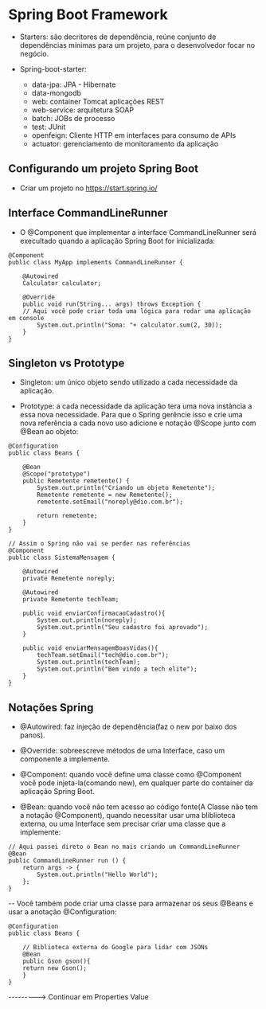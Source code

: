 # Spring Boot Framework

- Starters: são decritores de dependência, reúne conjunto de dependências mínimas para um projeto, para o desenvolvedor focar no
  negócio.

- Spring-boot-starter:
    - data-jpa: JPA - Hibernate
    - data-mongodb
    - web: container Tomcat aplicações REST
    - web-service: arquitetura SOAP
    - batch: JOBs de processo
    - test: JUnit
    - openfeign: Cliente HTTP em interfaces para consumo de APIs
    - actuator: gerenciamento de monitoramento da aplicação

## Configurando um projeto Spring Boot

- Criar um projeto no https://start.spring.io/

## Interface CommandLineRunner

- O @Component que implementar a interface CommandLineRunner será execultado quando a aplicação Spring Boot for inicializada:

```
@Component
public class MyApp implements CommandLineRunner {

    @Autowired
    Calculator calculator;

    @Override
    public void run(String... args) throws Exception {
	// Aqui você pode criar toda uma lógica para rodar uma aplicação em console
        System.out.println("Soma: "+ calculator.sum(2, 30));
    }
}
```

## Singleton vs Prototype

- Singleton: um único objeto sendo utilizado a cada necessidade da aplicação.

- Prototype: a cada necessidade da aplicação tera uma nova instância a essa nova necessidade. Para que o Spring gerêncie isso e crie
  uma nova referência a cada novo uso adicione e notação @Scope junto com @Bean ao objeto:

```
@Configuration
public class Beans {

    @Bean
    @Scope("prototype")
    public Remetente remetente() {
        System.out.println("Criando um objeto Remetente");
        Remetente remetente = new Remetente();
        remetente.setEmail("noreply@dio.com.br");

        return remetente;
    }
}

// Assim o Spring não vai se perder nas referências
@Component
public class SistemaMensagem {

    @Autowired
    private Remetente noreply;

    @Autowired
    private Remetente techTeam;

    public void enviarConfirmacaoCadastro(){
        System.out.println(noreply);
        System.out.println("Seu cadastro foi aprovado");
    }

    public void enviarMensagemBoasVidas(){
        techTeam.setEmail("tech@dio.com.br");
        System.out.println(techTeam);
        System.out.println("Bem vindo a tech elite");
    }
}
```



## Notações Spring

- @Autowired: faz injeção de dependência(faz o new por baixo dos panos).

- @Override: sobreescreve métodos de uma Interface, caso um componente a implemente.

- @Component: quando você define uma classe como @Component você pode injeta-la(comando new), em qualquer parte do container da
  aplicação Spring Boot.

- @Bean: quando você não tem acesso ao código fonte(A Classe não tem a notação @Component), quando necessitar usar uma bliblioteca externa, ou uma Interface sem precisar
  criar uma classe que a implemente:

```
// Aqui passei direto o Bean no mais criando um CommandLineRunner 
@Bean
public CommandLineRunner run () {
	return args -> {
		System.out.println("Hello World");
	};
}
```

-- Você também pode criar uma classe para armazenar os seus @Beans e usar a anotação @Configuration:

```
@Configuration
public class Beans {

    // Biblioteca externa do Google para lidar com JSONs
    @Bean
    public Gson gson(){
	return new Gson();
    }	
}
```

---------> Continuar em Properties Value
























